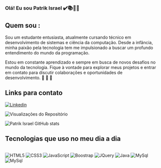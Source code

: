 ### Olá! Eu sou Patrik Israel ✔️📚👨‍💻

## Quem sou : 
Sou um estudante entusiasta, atualmente cursando técnico em desenvolvimento de sistemas e ciência da computação. Desde a infância, minha paixão pela tecnologia tem me impulsionado a buscar um profundo entendimento do mundo da programação.

Estou em constante aprendizado e sempre em busca de novos desafios no mundo da tecnologia. Fique à vontade para explorar meus projetos e entrar em contato para discutir colaborações e oportunidades de desenvolvimento. 🚀 🚀 🚀

## Links para contato
[![Linkedin](https://img.shields.io/badge/LinkedIn-0077B5?style=for-the-badge&logo=linkedin&logoColor=white)](https://www.linkedin.com/in/patrik-israel-22173024a/)

![Visualizações do Repositório](https://komarev.com/ghpvc/?username=PatrikIsrael&label=Visualizações+do+Repositório)


![Patrik Israel GitHub stats](https://github-readme-stats.vercel.app/api?username=PatrikIsrael&show_icons=true&theme=onedark)

## Tecnologias que uso no meu dia a dia

<div style="display: onlyni_block"><br/>
<img aling="center" alt="HTML5" src="https://img.shields.io/badge/HTML5-E34F26?style=for-the-badge&logo=html5&logoColor=white" />
<img aling="center" alt= "CSS3" src="https://img.shields.io/badge/CSS3-1572B6?style=for-the-badge&logo=css3&logoColor=white" />
<img aling="center" alt="JavaScript" src="https://img.shields.io/badge/JavaScript-323330?style=for-the-badge&logo=javascript&logoColor=F7DF1E"/>
<img aling="centar" alt="Boostrap" src="https://img.shields.io/badge/Bootstrap-563D7C?style=for-the-badge&logo=bootstrap&logoColor=white"/>
<img aling="centar" alt="JQuery" src="https://img.shields.io/badge/jQuery-0769AD?style=for-the-badge&logo=jquery&logoColor=white"/>
<img aling="center" alt="Java" src="https://img.shields.io/badge/Java-ED8B00?style=for-the-badge&logo=openjdk&logoColor=white" />
<img aling="center" alt="MySql" src="https://img.shields.io/badge/MySQL-00000F?style=for-the-badge&logo=mysql&logoColor=white" />
<img aling="center" alt="MySql" src="https://img.shields.io/badge/MongoDB-4EA94B?style=for-the-badge&logo=mongodb&logoColor=white" />
</div><br/>



